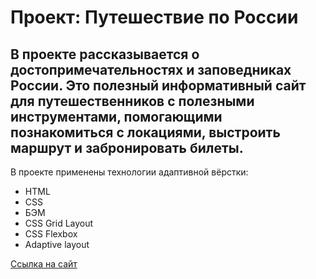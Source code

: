 # Проект: Путешествие по России

В проекте рассказывается **о достопримечательностях и заповедниках России.**
Это полезный информативный **сайт для путешественников** с полезными инструментами,
помогающими познакомиться с локациями, выстроить маршрут и забронировать билеты.
---
В проекте применены технологии адаптивной вёрстки:
* HTML
* CSS
* БЭМ
* CSS Grid Layout
* CSS Flexbox
* Adaptive layout

[Ссылка на сайт](https://rust007-91.github.io/russian-travel/index.html)